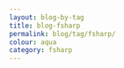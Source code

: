```yaml
---
layout: blog-by-tag
title: blog-fsharp
permalink: blog/tag/fsharp/
colour: aqua
category: fsharp
---
```

